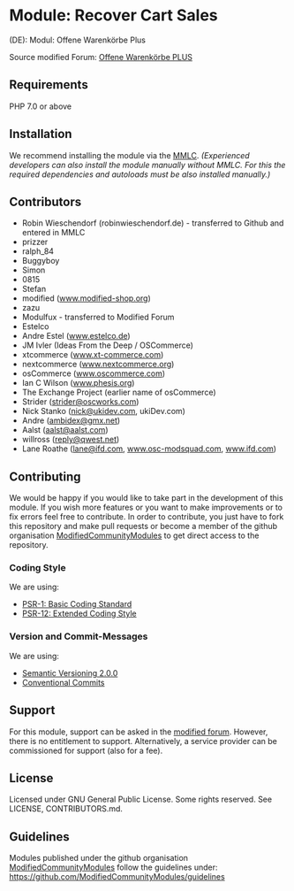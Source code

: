 # Module: Recover Cart Sales
(DE): Modul: Offene Warenkörbe Plus

Source modified Forum: [Offene Warenkörbe PLUS](https://www.modified-shop.org/forum/index.php?topic=8612.0)

## Requirements
PHP 7.0 or above

## Installation
We recommend installing the module via the [MMLC](https://module-loader.de).
*(Experienced developers can also install the module manually without MMLC. For this the required dependencies and autoloads must be also installed manually.)*

## Contributors
- Robin Wieschendorf (robinwieschendorf.de) - transferred to Github and entered in MMLC
- prizzer
- ralph_84
- Buggyboy
- Simon
- 0815
- Stefan
- modified (www.modified-shop.org)
- zazu
- Modulfux - transferred to Modified Forum
- Estelco
- Andre Estel (www.estelco.de)
- JM Ivler (Ideas From the Deep / OSCommerce)
- xtcommerce (www.xt-commerce.com)
- nextcommerce (www.nextcommerce.org)
- osCommerce (www.oscommerce.com)
- Ian C Wilson (www.phesis.org)
- The Exchange Project (earlier name of osCommerce)
- Strider (strider@oscworks.com)
- Nick Stanko (nick@ukidev.com, ukiDev.com)
- Andre (ambidex@gmx.net)
- Aalst (aalst@aalst.com)
- willross (reply@qwest.net)
- Lane Roathe (lane@ifd.com, www.osc-modsquad.com, www.ifd.com)

## Contributing
We would be happy if you would like to take part in the development of this module. If you wish more features or you want to make improvements or to fix errors feel free to contribute. In order to contribute, you just have to fork this repository and make pull requests or become a member of the github organisation [ModifiedCommunityModules](https://github.com/ModifiedCommunityModules) to get direct access to the repository.

### Coding Style
We are using:
- [PSR-1: Basic Coding Standard](https://www.php-fig.org/psr/psr-1/)
- [PSR-12: Extended Coding Style](https://www.php-fig.org/psr/psr-12/)

### Version and Commit-Messages
We are using:
- [Semantic Versioning 2.0.0](https://semver.org)
- [Conventional Commits](https://www.conventionalcommits.org/en/v1.0.0/)

## Support
For this module, support can be asked in the [modified forum](https://www.modified-shop.org/forum/). However, there is no entitlement to support. Alternatively, a service provider can be commissioned for support (also for a fee).

## License
Licensed under GNU General Public License. Some rights reserved. See LICENSE, CONTRIBUTORS.md.

## Guidelines
Modules published under the github organisation [ModifiedCommunityModules](https://github.com/) follow the guidelines under: https://github.com/ModifiedCommunityModules/guidelines
